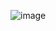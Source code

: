 
![image](https://user-images.githubusercontent.com/92290312/232287468-8b1ac0ae-7caa-4c31-98b6-22aa33db3dac.png)
